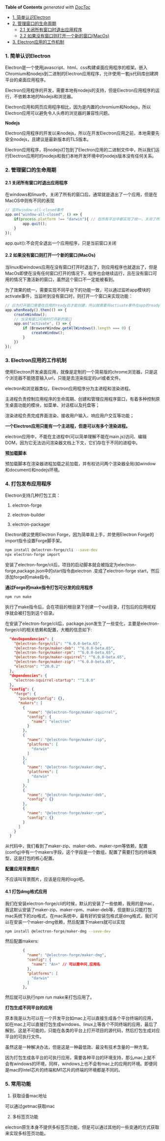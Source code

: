 <!-- START doctoc generated TOC please keep comment here to allow auto update -->
<!-- DON'T EDIT THIS SECTION, INSTEAD RE-RUN doctoc TO UPDATE -->
**Table of Contents**  *generated with [DocToc](https://github.com/thlorenz/doctoc)*

- [1. 简单认识Electron](#1-%E7%AE%80%E5%8D%95%E8%AE%A4%E8%AF%86electron)
- [2. 管理窗口的生命周期](#2-%E7%AE%A1%E7%90%86%E7%AA%97%E5%8F%A3%E7%9A%84%E7%94%9F%E5%91%BD%E5%91%A8%E6%9C%9F)
  - [2.1 关闭所有窗口时退出应用程序](#21-%E5%85%B3%E9%97%AD%E6%89%80%E6%9C%89%E7%AA%97%E5%8F%A3%E6%97%B6%E9%80%80%E5%87%BA%E5%BA%94%E7%94%A8%E7%A8%8B%E5%BA%8F)
  - [2.2 如果没有窗口则打开一个新的窗口(MacOs)](#22-%E5%A6%82%E6%9E%9C%E6%B2%A1%E6%9C%89%E7%AA%97%E5%8F%A3%E5%88%99%E6%89%93%E5%BC%80%E4%B8%80%E4%B8%AA%E6%96%B0%E7%9A%84%E7%AA%97%E5%8F%A3macos)
- [3. Electron应用的工作机制](#3-electron%E5%BA%94%E7%94%A8%E7%9A%84%E5%B7%A5%E4%BD%9C%E6%9C%BA%E5%88%B6)

<!-- END doctoc generated TOC please keep comment here to allow auto update -->

### 1. 简单认识Electron

Electron是一个使用javascript、html、css构建桌面应用程序的框架。嵌入Chromium和nodejs到二进制的Electron应用程序，允许使用一套js代码库创建跨平台的桌面应用程序。

Electron应用程序的开发，需要本地有nodejs的支持，但是Electron应用程序的运行，不依赖本地的Nodejs和浏览器。

Electron应用和网页应用程序相比，因为是内置的chromium和Nodejs，所以Electron应用可以避免令人头疼的浏览器的兼容性问题。

**Nodejs**

Electron应用程序的开发以来nodejs，所以在开发Electron应用之前，本地需要先安全nodejs，且建议是最新版本的TLS版本。

Electron应用程序，将nodejs打包到了Electron应用的二进制文件中，所以我们运行Electron应用时的nodejs和我们本地开发环境中的nodejs版本没有任何关系。

### 2. 管理窗口的生命周期

#### 2.1 关闭所有窗口时退出应用程序

在windows和linux中，关闭了所有的窗口后，通常就是退出了一个应用，但是在MacOS中则有不同的表现

```js
// 监听window-all-closed事件
app.on("window-all-closed", () => {
    if(process.platform !== "darwin"){ // 在所有平台中都实现了统一，关闭了所有窗口后，引用程序不会完全退出
        app.quit();
    }
});
```

app.quit():不会完全退出一个应用程序，只是当前窗口关闭

#### 2.2 如果没有窗口则打开一个新的窗口(MacOs)

当linux和windows应用在没有窗口打开时退出了，则应用程序也就退出了，但是MacOs即使在没有任何窗口打开的情况下，程序也会继续运行，且在没有窗口可用的情况下激活新的窗口，虽然这个窗口不一定能被看到。

为了效果的统一，需要实现不同平台下的功能一致，可以通过监听app模块的activate事件，当监听到没有窗口时，则打开一个窗口来实现功能：

```js
// 应为打开窗口需要在应用的ready后才能创建，所以就需要将activate事件在app的ready回调中进行监听
app.whenReady().then(() => {
    createWindow();
    // 当没有窗口可用时打开新的窗口
    app.on("activate", () => {
        if (BrowserWindow.getAllWindows().length === 0) {
            createWindow();
        }
    })
});
```

### 3. Electron应用的工作机制

使用Electron开发桌面应用，就像是定制的一个简易版的chrome浏览器，只是这个浏览器不能随意输入url，只能是去渲染指定的url或者文件。

electron和浏览器类似，Electron应用程序分为主进程和渲染进程。

主进程负责控制应用程序的生命周期、创建和管理应用程序窗口，有着多种控制原生桌面功能的模块，如菜单、对话框以及托盘等；

渲染进程负责完成界面渲染、接收用户输入、响应用户交互等功能；

**一个Electron应用只能有一个主进程，但是可以有多个渲染进程。**

electron应用中，不能在主进程中(可以简单理解不能在main.js)访问、编辑DOM，因为它无法访问渲染器文档上下文，它们存在于不同的进程中。

**预加载脚本**

预加载脚本在渲染器进程加载之前加载，并有权访问两个渲染器全局(如window和document)和nodejs环境。

### 4. 打包发布应用程序

Electron支持几种打包工具：

1. electron-forge

2. electron-builder

3. electron-packager

Electron建议使用Electron Forge，因为简单易上手，并使用Electron Forge的import指令设置Forge脚手架。

```bash
npm install @electron-forge/cli --save-dev
npx electron-forge import
```

安装了electron-forge/cli后，项目的启动脚本就会被指定为electron-forge,package.json中的start指令由electron .变成了electron-forge start，然后添加forge的make指令。

**通过Forge的make指令打包可分发的应用程序**

```bash
npm run make
```

执行了make指令后，会在项目的根目录下创建一个out目录，打包后的应用呢程序就会被打包到这个目录。

在安装了electron-forge/cli后，package.json发生了一些变化，主要是electron-forge/cli的相关依赖和配置，大概的信息如下:

```json
  "devDependencies": {
    "@electron-forge/cli": "^6.0.0-beta.65",
    "@electron-forge/maker-deb": "^6.0.0-beta.65",
    "@electron-forge/maker-rpm": "^6.0.0-beta.65",
    "@electron-forge/maker-squirrel": "^6.0.0-beta.65",
    "@electron-forge/maker-zip": "^6.0.0-beta.65",
    "electron": "^20.0.2"
  },
  "dependencies": {
    "electron-squirrel-startup": "^1.0.0"
  },
  "config": {
    "forge": {
      "packagerConfig": {},
      "makers": [
        {
          "name": "@electron-forge/maker-squirrel",
          "config": {
            "name": "electron"
          }
        },
        {
          "name": "@electron-forge/maker-zip",
          "platforms": [
            "darwin"
          ]
        },
        {
          "name": "@electron-forge/maker-dmg",
          "platforms": [
            "darwin"
          ]
        },
        {
          "name": "@electron-forge/maker-deb",
          "config": {}
        },
        {
          "name": "@electron-forge/maker-rpm",
          "config": {}
        }
      ]
    }
  }
```
从代码中，我们看到了maker-zip、maker-deb、maker-rpm等依赖，配置(config)中有一个makers字段，这个字段是一个数组，配置了需要打包的终端类型，这是打包的核心配置。

**配置应用背景图片**

不应该叫背景图片，应该是应用的logo吧。

#### 4.1 打包dmg格式应用

我们在安装electron-forge/cli的时候，默认的安装了一些依赖，我用的是mac，我这默认安装了maker-zip、maker-rpm、maker-deb等，但是默认只能打包mac系统下的zip格式，在mac系统中，最有好的安装包格式是dmg格式，我们可以在安装一个maker-dmg依赖，然后配置下makers就可以实现

```bash
npm install @electron-forge/maker-dmg --save-dev
```
然后配置makers:

```json
        {
          "name": "@electron-forge/maker-dmg",
          "config": {
            "name": "An+" // 可以是中问,应用名
          },
          "platforms": [
            "darwin"
          ]
        },
```

然后就可以执行npm run make来打包应用了。

**打包生成不同平台的应用**

原本我是以为可以在一个开发平台如mac上可以直接生成各个平台终端的应用，如在mac上可以直接打包生成windows、linux上等各个不同终端的应用，最后了解到，这是不可能的，只能在各类的平台上打开项目的源代码，然后打包生成对应平台的可执行文件。

虽然这是一种解决办法，但是这是一种最低效、最没有技术含量的一种方案。

因为打包生成各平台的可执行应用，需要各种平台的环境支持，那么mac上就不会有windows的环境，同样，windows上也不会有mac上的应用的环境。即便同是mac的Intel芯片的终端和M1芯片的终端的环境都是不同的。

### 5. 常用功能

1. 获取设备mac地址

可以通过getmac获取mac

2. 多标签页功能

electron原生本身不提供多标签页功能，但是可以通过其他的一些变通的方式获取来实现多标签页功能。